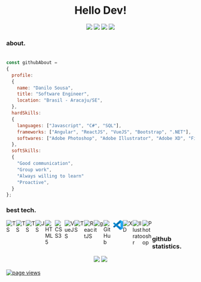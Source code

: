 
<h1 align="center">
  Hello Dev! 
</h1>
<!--  <span style=" max-widht:'40px'"><img src="https://raw.githubusercontent.com/iampavangandhi/iampavangandhi/master/gifs/Hi.gif" style="display: block;opacity: 1;width: 40px;"></span>   -->



<p align="center">   
  <a href="mailto:danillou@hotmail.com" target="_blank"><img src="https://img.shields.io/badge/-Email-0D1117?style=for-the-badge&logo=gmail&logoColor=F0DB4F"></a>
  <a href="https://www.linkedin.com/in/danilloubr" target="_blank"><img src="https://img.shields.io/badge/-LinkedIn-0D1117?style=for-the-badge&logo=linkedin&logoColor=F0DB4F"></a> 
  <a href="https://www.instagram.com/danilloubr/" target="_blank"><img src="https://img.shields.io/badge/-Instagram-0D1117?style=for-the-badge&logo=instagram&logoColor=F0DB4F"></a>
  <a href="#" target="_blank"><img src="https://img.shields.io/badge/YouTube-0D1117?style=for-the-badge&logo=youtube&logoColor=F0DB4F"></a>
</p>



### about.

```javascript

const githubAbout = 
{
  profile: 
  {
    name: "Danilo Sousa",
    title: "Software Engineer",
    location: "Brasil - Aracaju/SE",
  },
  hardSkills: 
  {
    languages: ["Javascript", "C#", "SQL"],
    frameworks: ["Angular", "ReactJS", "VueJS", "Bootstrap", ".NET"],
    softwares: ["Adobe Photoshop", "Adobe Illustrator", "Adobe XD", "Figma"]
  },
  softSkills: 
  {
    "Good communication",
    "Group work",
    "Always willing to learn"
    "Proactive",
  }  
};

```


### best tech.

<a target="_blank" rel="noopener noreferrer" href="https://dotnet.microsoft.com/"><img align="left" alt="TS" width="26px" src="https://upload.wikimedia.org/wikipedia/commons/thumb/7/7d/Microsoft_.NET_logo.svg/2048px-Microsoft_.NET_logo.svg.png" style="max-width: 100%;"></a>

<a target="_blank" rel="noopener noreferrer" href="https://docs.microsoft.com/pt-br/dotnet/csharp/"><img align="left" alt="TS" width="26px" src="https://encrypted-tbn0.gstatic.com/images?q=tbn:ANd9GcQgVy09E2iLC3UGla0LyIXLU8sBbbWfi1Vurw&usqp=CAU" style="max-width: 100%;"></a>

<a target="_blank" rel="noopener noreferrer" href="https://www.typescriptlang.org/"><img align="left" alt="TS" width="26px" src="https://www.svgrepo.com/show/303600/typescript-logo.svg" style="max-width: 100%;"></a>

<a target="_blank" rel="noopener noreferrer" href="https://www.w3schools.com/js/"><img align="left" alt="JS" width="26px" src="https://cdn.iconscout.com/icon/free/png-64/javascript-2752148-2284965.png" style="max-width: 100%;"></a>
<p dir="auto"><a href="https://www.w3schools.com/html/default.asp" rel="nofollow"><img align="left" alt="HTML5" width="26px" src="https://cdn.iconscout.com/icon/free/png-64/html-2752158-2284975.png" style="max-width: 100%;"></a>
<a href="https://www.w3schools.com/css/" rel="nofollow"><img align="left" alt="CSS3" width="26px" src="https://cdn.iconscout.com/icon/free/png-64/css3-11-1175239.png" style="max-width: 100%;"></a>
	<a target="_blank" rel="noopener noreferrer" href="https://vuejs.org/"><img align="left" alt="VueJS" width="26px" src="https://upload.wikimedia.org/wikipedia/commons/thumb/9/95/Vue.js_Logo_2.svg/1184px-Vue.js_Logo_2.svg.png" style="max-width: 100%;"></a>
<a target="_blank" rel="noopener noreferrer" href="https://angular.io/"><img align="left" alt="TS" width="26px" src="https://icones.pro/wp-content/uploads/2022/07/icone-angulaire-originale-logo.png" style="max-width: 100%;"></a>
<a target="_blank" rel="noopener noreferrer" href="https://pt-br.reactjs.org/"><img align="left" alt="ReactJS" width="26px" src="https://cdn.iconscout.com/icon/free/png-64/react-3-1175109.png" style="max-width: 100%;"></a>
<a href="https://git-scm.com/" rel="nofollow"> <img align="left" alt="git" width="26px" src="https://camo.githubusercontent.com/fbfcb9e3dc648adc93bef37c718db16c52f617ad055a26de6dc3c21865c3321d/68747470733a2f2f7777772e766563746f726c6f676f2e7a6f6e652f6c6f676f732f6769742d73636d2f6769742d73636d2d69636f6e2e737667" data-canonical-src="https://www.vectorlogo.zone/logos/git-scm/git-scm-icon.svg" style="max-width: 100%;"> </a>
<a target="_blank" rel="noopener noreferrer" href="https://github.com/danilloubr?tab=repositories"><img align="left" alt="GitHub" width="26px" src="https://cdn.iconscout.com/icon/free/png-64/developer-tool-1889493-1597553.png" style="max-width: 100%;"></a>
<img align="left" alt="Visual Studio Code" width="26px" src="https://raw.githubusercontent.com/github/explore/80688e429a7d4ef2fca1e82350fe8e3517d3494d/topics/visual-studio-code/visual-studio-code.png" />
<a href="https://www.adobe.com/products/xd.html" target="_blank"> <img align="left" alt="XD" width="26px" src="https://cdn.iconscout.com/icon/free/png-64/adobe-xd-1869035-1583159.png"/> </a> 
<a href="https://www.adobe.com/in/products/illustrator.html" target="_blank"> <img align="left" alt="Illustrator" width="26px" src="https://cdn.iconscout.com/icon/free/png-64/illustrator-14-1175160.png"/> </a> 
<a href="https://www.photoshop.com/en" target="_blank"> <img align="left" alt="Photoshop" width="26px" src="https://cdn.iconscout.com/icon/free/png-64/photoshop-8-226474.png"/> </a>



<br></p>

###  github statistics.

<div align="center">
  <img height="160em" src="https://github-readme-stats.vercel.app/api?username=danilloubr&show_icons=true&theme=tokyonight&include_all_commits=true&count_private=true"/>
  <img height="160em" src="https://github-readme-stats.vercel.app/api/top-langs/?username=danilloubr&layout=compact&theme=tokyonight&langs_count=7"/>
 </div>

  <br>




  
  
   <a href="https://github.com/danilloubr">
    <img src="https://komarev.com/ghpvc/?username=danilloubr" alt="page views" />
 </a>







